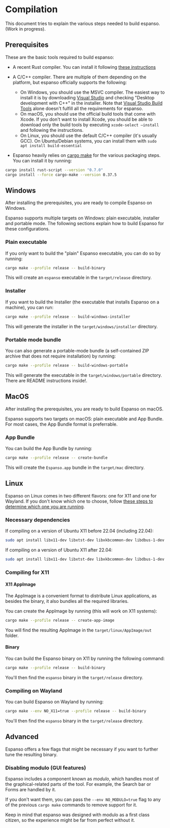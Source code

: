 # Compilation

This document tries to explain the various steps needed to build espanso. (Work in progress).

## Prerequisites

These are the basic tools required to build espanso:

* A recent Rust compiler. You can install it following [these instructions](https://www.rust-lang.org/tools/install)
* A C/C++ compiler. There are multiple of them depending on the platform, but espanso officially supports the following:
  * On Windows, you should use the MSVC compiler. The easiest way to install it is by downloading [Visual Studio](https://visualstudio.microsoft.com/) and checking "Desktop development with C++" in the installer.
  Note that [Visual Studio Build Tools](https://visualstudio.microsoft.com/visual-cpp-build-tools/) alone doesn't fulfill all the requirements for espanso.
  * On macOS, you should use the official build tools that come with Xcode. If you don't want to install Xcode, you should be able to download only the build tools by executing `xcode-select —install` and following the instructions.
  * On Linux, you should use the default C/C++ compiler (it's usually GCC). On Ubuntu/Debian systems, you can install them with `sudo apt install build-essential`

* Espanso heavily relies on [cargo make](https://github.com/sagiegurari/cargo-make) for the various packaging
steps. You can install it by running:

```bash
cargo install rust-script --version "0.7.0"
cargo install --force cargo-make --version 0.37.5
```

## Windows

After installing the prerequisites, you are ready to compile Espanso on Windows.

Espanso supports multiple targets on Windows: plain executable, installer and portable mode. The following sections explain how to build Espanso for these configurations.

### Plain executable

If you only want to build the "plain" Espanso executable, you can do so by running:

```bash
cargo make --profile release -- build-binary
```

This will create an `espanso` executable in the `target/release` directory.

### Installer

If you want to build the Installer (the executable that installs Espanso on a machine), you can run:

```bash
cargo make --profile release -- build-windows-installer
```

This will generate the installer in the `target/windows/installer` directory.

### Portable mode bundle

You can also generate a portable-mode bundle (a self-contained ZIP archive that does not require installation) by running:

```bash
cargo make --profile release -- build-windows-portable
```

This will generate the executable in the `target/windows/portable` directory.
There are README instructions inside!.

## MacOS

After installing the prerequisites, you are ready to build Espanso on macOS.

Espanso supports two targets on macOS: plain executable and App Bundle. For most cases, the App Bundle format is preferrable.

### App Bundle

You can build the App Bundle by running:

```bash
cargo make --profile release -- create-bundle
```

This will create the `Espanso.app` bundle in the `target/mac` directory.

## Linux

Espanso on Linux comes in two different flavors: one for X11 and one for Wayland.
If you don't know which one to choose, follow [these steps to determine which one you are running](https://unix.stackexchange.com/a/325972).

### Necessary dependencies

If compiling on a version of Ubuntu X11 before 22.04 (including 22.04):

```bash
sudo apt install libx11-dev libxtst-dev libxkbcommon-dev libdbus-1-dev libwxgtk3.0-gtk3-dev
```

If compiling on a version of Ubuntu X11 after 22.04:

```bash
sudo apt install libx11-dev libxtst-dev libxkbcommon-dev libdbus-1-dev libwxgtk3.2-dev
```

### Compiling for X11

#### X11 AppImage

The AppImage is a convenient format to distribute Linux applications, as besides the binary,
it also bundles all the required libraries.

You can create the AppImage by running (this will work on X11 systems):

```bash
cargo make --profile release -- create-app-image
```

You will find the resulting AppImage in the `target/linux/AppImage/out` folder.

#### Binary

You can build the Espanso binary on X11 by running the following command:

```bash
cargo make --profile release -- build-binary
```

You'll then find the `espanso` binary in the `target/release` directory.

### Compiling on Wayland

You can build Espanso on Wayland by running:

```bash
cargo make --env NO_X11=true --profile release -- build-binary
```

You'll then find the `espanso` binary in the `target/release` directory.

## Advanced

Espanso offers a few flags that might be necessary if you want to further tune the resulting binary.

### Disabling modulo (GUI features)

Espanso includes a component known as _modulo_, which handles most of the graphical-related parts of the tool.
For example, the Search bar or Forms are handled by it.

If you don't want them, you can pass the `--env NO_MODULO=true` flag to any of the previous `cargo make` commands
to remove support for it.

Keep in mind that espanso was designed with modulo as a first class citizen, so the experience might be far from perfect without it.
